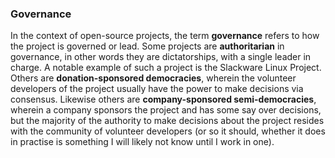 ### Governance
In the context of open-source projects, the term **governance** refers to how the project is governed or lead. Some projects are **authoritarian** in governance, in other words they are dictatorships, with a single leader in charge. A notable example of such a project is the Slackware Linux Project. Others are **donation-sponsored democracies**, wherein the volunteer developers of the project usually have the power to make decisions via consensus. Likewise others are **company-sponsored semi-democracies**, wherein a company sponsors the project and has some say over decisions, but the majority of the authority to make decisions about the project resides with the community of volunteer developers (or so it should, whether it does in practise is something I will likely not know until I work in one). 